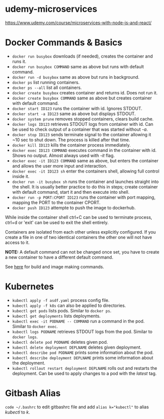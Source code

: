 # udemy-microservices

https://www.udemy.com/course/microservices-with-node-js-and-react/

# Docker Commands & Basics

- `docker run busybox` downloads (if needed), creates the container and runs it.
- `docker run busybox COMMAND` same as above but runs with default command.
- `docker run -d busybox` same as above but runs in background.
- `docker ps` list running containers.
- `docker ps --all` list all containers.
- `docker create busybox` creates container and returns id. Does not run it.
- `docker create busybox COMMAND` same as above but creates container with default command.
- `docker start ID123` runs the container with id. Ignores STDOUT.
- `docker start -a ID123` same as above but displays STDOUT.
- `docker system prune` removes stopped containers, clears build cache.
- `docker logs ID123` retrieves STDOUT logs from container with id. Can be used to check output of a container that was started without _-a_.
- `docker stop ID123` sends terminate signal to the container allowing it ~10 sec to shut down. The process is killed after that time.
- `docker kill ID123` kills the container process immediately.
- `docker exec ID123 COMMAND` executes command in the container with id. Shows no output. Almost always used with _-it_ flag.
- `docker exec -it ID123 COMMAND` same as above, but enters the container and allows the user more input and interaction.
- `docker exec -it ID123 sh` enter the containers shell, allowing full control inside it.
- `docker run -it busybox sh` runs the container and launches straight into the shell. It is usually better practice to do this in steps; create container with default command, start it and then execute into shell.
- `docker run -p PORT:CPORT ID123` runs the container with port mapping, mapping the PORT to the container CPORT.
- `docker push ID123` attempte to push the image to dockerhub.

While inside the container shell ctrl+C can be used to terminate process, ctrl+d or \'exit\' can be used to exit the shell entirely.

Containers are isolated from each other unless explicitly configured. If you create a file in one of two identical containers the other one will not have access to it.

**NOTE:** A default command can not be changed once set, you have to create a new container to have a different default command.

See [here](redis-image/README.md) for build and image making commands.

# Kubernetes

- `kubectl apply -f asdf.yaml` process config file.
- `kubectl apply -f k8s` can also be applied to directories.
- `kubectl get pods` lists pods. Similar to `docker ps`.
- `kubectl get deployments` lists deployments.
- `kubectl exec -it PODNAME -- COMMAND` run a command in the pod. Similar to `docker exec`.
- `kubectl logs PODNAME` retrieves STDOUT logs from the pod. Similar to `docker logs`.
- `kubectl delete pod PODNAME` deletes given pod.
- `kubectl delete deployment DEPLNAME` deletes given deployment.
- `kubectl describe pod PODNAME` prints some information about the pod.
- `kubectl describe deployment DEPLNAME` prints some information about the deployment.
- `kubectl rollout restart deployment DEPLNAME` rolls out and restarts the deployment. Can be used to apply changes to a pod with the _latest_ tag.

# Gitbash Alias

`code ~/.bashrc` to edit gitbashrc file and add `alias k="kubectl"` to alias _kubectl_ to _k_.
